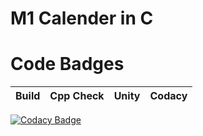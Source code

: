 
# M1 Calender in C 

#  Code Badges

Build | Cpp Check | Unity | Codacy
------|----------|-------|--------------

[![Codacy Badge](https://app.codacy.com/gh/VENKY-LTTS/M1_CALENDER-_C/dashboard)](https://www.codacy.com/gh/vaishnavisuslade/M1_Application-Automation_DTH-Billing-System/dashboard?utm_source=github.com&amp;utm_medium=referral&amp;utm_content=vaishnavisuslade/M1_Application-Automation_DTH-Billing-System&amp;utm_campaign=Badge_Grade)


